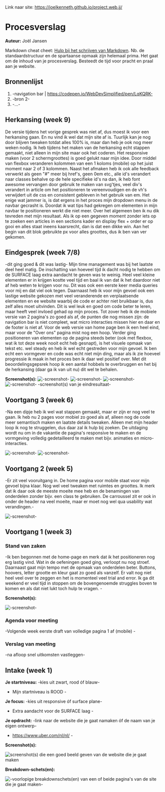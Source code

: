 Link naar site:
https://joelkenneth.github.io/project.web.jj/

# Procesverslag
**Auteur:** Joël Jansen

Markdown cheat cheet: [Hulp bij het schrijven van Markdown](https://github.com/adam-p/markdown-here/wiki/Markdown-Cheatsheet). Nb. de standaardstructuur en de spartaanse opmaak zijn helemaal prima. Het gaat om de inhoud van je procesverslag. Besteedt de tijd voor pracht en praal aan je website.



## Bronnenlijst
1. -navigation bar | https://codepen.io/WebDevSimplified/pen/LqKQRK-
2. -bron 2-
3. -...-

## Herkansing (week 9)

De versie tijdens het vorige gesprek was niet af, dus moest ik voor een herkansing gaan. En nu vind ik wel dat mijn site af is. Tuurlijk kan je nog door blijven tweaken totdat alles 100% is, maar dan heb je ook nog meer weken nodig. Ik heb tijdens het maken van de herkansing echt stappen gemaakt, niet alleen in mijn site maar ook het coderen. Het responsive maken (voor 2 schermgroottes) is goed gelukt naar mijn idee. Door middel van flexbox veranderen kolommen van een 1 koloms (mobile) op het juist moment naar 2 of 3 kolommen. Naast het afmaken heb ik ook alle feedback verwerkt als geen "#" meer bij href's, geen 0em etc., alle id's verandert naar classes behalve op de hele specifieke id's na dan, ik heb font awesome vervangen door gebruik te maken van svg'tjes, veel div's verandert in article om het positioneren te vereenvoudigen en de vh's verwijdert uit de css en consistent gebleven in het gebruik van em. Het enige wat jammer is, is dat ergens in het proces mijn dropdown menu in de navbar gecrasht is. Doordat ik wat tips had gekregen om elementen in mijn navbar te positioneren werkt die niet meer. Over het algemeen ben ik nu dik tevreden met mijn resultaat. Als ik op een gegeven moment zonder iets op te zoeken een articles in een sections kader en display flex + order er op gooi en alles staat ineens kaarsrecht, dan is dat een dikke win. Aan het begin van dit blok gebruikte px voor alles groottes, dus ik ben van ver gekomen.

## Eindgesprek (week 7/8)

-dit ging goed & dit was lastig-
Mijn time management was bij het laatste deel heel matig. De inschatting van hoeveel tijd ik dacht nodig te hebben om de SURFACE laag extra aandacht te geven was te weinig. Heel veel kleine elementen er in krijgen kostte veel tijd en baal ik van dat ik het daardoor niet af heb weten te krijgen voor nu. Dit was ook een eerste keer media queries voor mij en dat viel ook tegen. Daarnaast heb ik voor mijn gevoel ook een lastige website gekozen met veel veranderende en verplaatsende elementen en ee website waarbij de code er achter niet bruikbaar is, dus zelf alles moet uitvinden. Dit is wel leuk en goed om code beter te leren, maar heeft veel invloed gehad op mijn proces. Tot zover heb ik de mobiele versie van 2 pagina's zo goed als af, de punten die nog missen zijn: de navigation bar is niet compleet, wat micro interacties missen hier en daar en de footer is niet af. Voor de web versie van home page ben ik een heel eind, maar voor de "Over ons" pagina mist nog een hoop. Verder ging positioneren van elementen op de pagina steeds beter (ook met flexbox, wat ik tot deze week nooit echt heb gesnapt), is het visuele opmaak van tekst etc. wel steady en heb ik wel echt gestreden voor mijn gevoel. Ik ben echt een vormgever en code was echt niet mijn ding, maar als ik zie hoeveel progressie ik maak in het proces ben ik daar wel positief over. Met dit beoordelingsgepsrek hoop ik een aantal hobbels te overbruggen en het bij de herkansing (daar ga ik van uit nu) dit wel te behalen. 

**Screenshot(s):**
![-screenshot-](images/uber-week8-home.jpg) ![-screenshot-](images/uber-home-web.png)
![-screenshot-](images/uber-week8-overons.jpg) ![-screenshot-](images/uber-about-web.jpg)
-screenshot(s) van je eindresultaat-



## Voortgang 3 (week 6)

-Na een dipje heb ik wel wat stappen gemaakt, maar er zijn er nog veel te gaan. Ik heb nu 2 pages voor mobiel zo goed als af, alleen nog de code meer semantisch maken en laatste details tweaken. Alleen met mijn header loop ik nog te struggelen, dus daar zal ik hulp bij zoeken. De uitdaging wordt nu om in de vakantie de pagina's responsive te maken en de vormgeving volledig gedetailleerd te maken met bijv. animaties en micro-interacties. 

![-screenshot-](images/uber-week6-home.jpg)
![-screenshot-](images/uber-week6-about.jpg)



## Voortgang 2 (week 5)

-Er zit veel vooruitgang in. De home pagina voor mobile staat voor mijn gevoel bijna klaar. Nog wel veel tweaken met ruimtes en groottes. Ik merk dat ik daar ook de meeste moeite mee heb en de benamingen van onderdelen zonder bijv. een class te gebruiken. De carroussel zit er ook in onder de header na veel moeite, maar er moet nog wel qua usability wat verandingen.-

![-screenshot-](images/uber-week5.jpg)

## Voortgang 1 (week 3)

### Stand van zaken

-Ik ben begonnen met de home-page en merk dat ik het positioneren nog erg lastig vind. Wat in de oefeningen goed ging, verloopt nu nog stroef. Daarnaast gaat mijn tempo met de opmaak van onderdelen beter. Buttons, hoovers, letter grootte en kleur gaat zo goed als vanzelf. Er valt nog niet heel veel over te zeggen en het is momenteel veel trial and error. Ik ga dit weekend er veel tijd in stoppen om de bovengenoemde struggles boven te komen en als dat niet lukt toch hulp te vragen. -

**Screenshot(s):**

![-screenshot-](images/uber-week1.jpg)


### Agenda voor meeting

-Volgende week eerste draft van volledige pagina 1 af (mobile) -

### Verslag van meeting

-na afloop snel uitkomsten vastleggen-



## Intake (week 1)

**Je startniveau:** -kies uit zwart, rood óf blauw-

- Mijn startniveau is ROOD -

**Je focus:** -kies uit responsive óf surface plane-

- Extra aandacht voor de SURFACE laag -

**Je opdracht:** -link naar de website die je gaat namaken óf de naam van je eigen ontwerp-

- https://www.uber.com/nl/nl/ -

**Screenshot(s):**

![screenshot(s) die een goed beeld geven van de website die je gaat maken](images/uberscreen1.svg)

**Breakdown-schets(en):**

![-voorlopige breakdownschets(en) van een of beide pagina's van de site die je gaat maken-](images/uber-breakdown.svg)
